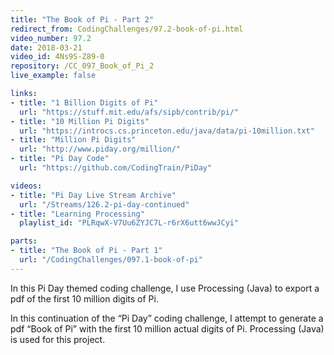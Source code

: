 ```yaml
---
title: "The Book of Pi - Part 2"
redirect_from: CodingChallenges/97.2-book-of-pi.html
video_number: 97.2
date: 2018-03-21
video_id: 4Ns9S-Z89-0
repository: /CC_097_Book_of_Pi_2
live_example: false

links:
- title: "1 Billion Digits of Pi"
  url: "https://stuff.mit.edu/afs/sipb/contrib/pi/"
- title: "10 Million Pi Digits"
  url: "https://introcs.cs.princeton.edu/java/data/pi-10million.txt"
- title: "Million Pi Digits"
  url: "http://www.piday.org/million/"
- title: "Pi Day Code"
  url: "https://github.com/CodingTrain/PiDay"

videos:
- title: "Pi Day Live Stream Archive"
  url: "/Streams/126.2-pi-day-continued"
- title: "Learning Processing"
  playlist_id: "PLRqwX-V7Uu6ZYJC7L-r6rX6utt6wwJCyi"

parts:
- title: "The Book of Pi - Part 1"
  url: "/CodingChallenges/097.1-book-of-pi"
---
```


In this Pi Day themed coding challenge, I use Processing (Java) to export a pdf of the first 10 million digits of Pi.

In this continuation of the “Pi Day” coding challenge, I attempt to generate a pdf “Book of Pi” with the first 10 million actual digits of Pi. Processing (Java) is used for this project.
